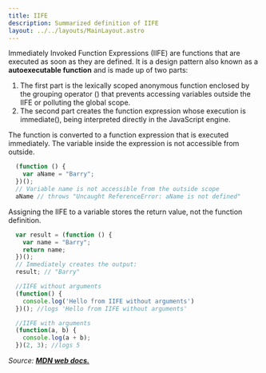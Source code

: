 ```yaml
---
title: IIFE
description: Summarized definition of IIFE
layout: ../../layouts/MainLayout.astro
---
```


Immediately Invoked Function Expressions (IIFE) are functions that are executed as soon as they are defined. It is a design pattern also known as a **autoexecutable function** and is made up of two parts:

1. The first part is the lexically scoped anonymous function enclosed by the grouping operator () that prevents accessing variables outside the IIFE or polluting the global scope.
2. The second part creates the function expression whose execution is immediate(), being interpreted directly in the JavaScript engine.

The function is converted to a function expression that is executed immediately. The variable inside the expression is not accessible from outside.

```js
  (function () {
    var aName = "Barry";
  })();
  // Variable name is not accessible from the outside scope
  aName // throws "Uncaught ReferenceError: aName is not defined"
```

Assigning the IIFE to a variable stores the return value, not the function definition.

```js
  var result = (function () {
    var name = "Barry";
    return name;
  })();
  // Immediately creates the output:
  result; // "Barry"
```

```js
  //IIFE without arguments
  (function() {
    console.log('Hello from IIFE without arguments')
  })(); //logs 'Hello from IIFE without arguments'

  //IIFE with arguments
  (function(a, b) {
    console.log(a + b);
  })(2, 3); //logs 5
```

_Source: [**MDN web docs.**](https://developer.mozilla.org/es/docs/Glossary/IIFE)_

